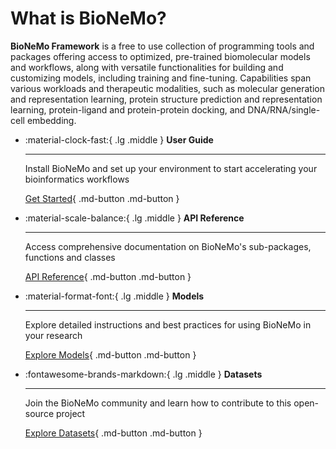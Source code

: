 # What is BioNeMo?

**BioNeMo Framework** is a free to use collection of programming tools and packages offering access to optimized, pre-trained biomolecular models and workflows, along with versatile functionalities for building and customizing models, including training and fine-tuning. Capabilities span various workloads and therapeutic modalities, such as molecular generation and representation learning, protein structure prediction and representation learning, protein-ligand and protein-protein docking, and DNA/RNA/single-cell embedding.


<div class="grid cards" markdown>

-   :material-clock-fast:{ .lg .middle } __User Guide__

    ---

    Install BioNeMo and set up your environment to start accelerating your bioinformatics workflows

    [Get Started](user-guide/getting-started){ .md-button .md-button }

-   :material-scale-balance:{ .lg .middle } __API Reference__

    ---

    Access comprehensive documentation on BioNeMo's sub-packages, functions and classes

    [API Reference](API_reference/bionemo/core/api/){ .md-button .md-button }

-   :material-format-font:{ .lg .middle } __Models__

    ---

    Explore detailed instructions and best practices for using BioNeMo in your research

    [Explore Models](models){ .md-button .md-button }



-   :fontawesome-brands-markdown:{ .lg .middle } __Datasets__

    ---

    Join the BioNeMo community and learn how to contribute to this open-source project

    [Explore Datasets](datasets){ .md-button .md-button }


</div>
